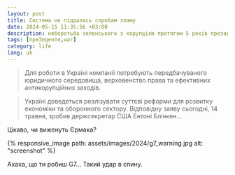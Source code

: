 ```yaml
---
layout: post
title: Система не піддалась спробам зламу
date: 2024-05-15 11:35:56 +03:00
description: неборотьба зеленського з корупцією протягом 5 років президенства
tags: [преЗеденте,war]
category: life
lang: uk
---
```


> Для роботи в Україні компанії потребують передбачуваного юридичного середовища, верховенство права та ефективних антикорупційних заходів.

> Україні доведеться реалізувати суттєві реформи для розвитку економіки та оборонного сектору. Відповідну заяву сьогодні, 14 травня, зробив держсекретар США Ентоні Блінкен...

Цікаво, чи виженуть Єрмака?

{% responsive_image path: assets/images/2024/g7_warning.jpg alt: "screenshot" %}

Ахаха, що ти робиш G7... 
Такий удар в спину.